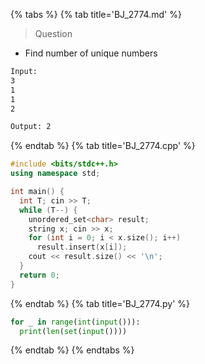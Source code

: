 {% tabs %}
{% tab title='BJ_2774.md' %}

> Question

* Find number of unique numbers

```txt
Input:
3
1
1
2

Output: 2
```

{% endtab %}
{% tab title='BJ_2774.cpp' %}

```cpp
#include <bits/stdc++.h>
using namespace std;

int main() {
  int T; cin >> T;
  while (T--) {
    unordered_set<char> result;
    string x; cin >> x;
    for (int i = 0; i < x.size(); i++)
      result.insert(x[i]);
    cout << result.size() << '\n';
  }
  return 0;
}
```

{% endtab %}
{% tab title='BJ_2774.py' %}

```py
for _ in range(int(input())):
  print(len(set(input())))
```

{% endtab %}
{% endtabs %}
